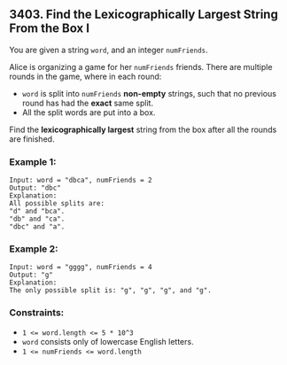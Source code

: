 ## 3403. Find the Lexicographically Largest String From the Box I

You are given a string ```word```, and an integer ```numFriends```.

Alice is organizing a game for her ```numFriends``` friends. There are multiple rounds in the game, where in each round:

* ```word``` is split into ```numFriends``` **non-empty** strings, such that no previous round has had the **exact** same split.
* All the split words are put into a box.

Find the **lexicographically largest** string from the box after all the rounds are finished.

### Example 1:
```
Input: word = "dbca", numFriends = 2
Output: "dbc"
Explanation:
All possible splits are:
"d" and "bca".
"db" and "ca".
"dbc" and "a".
```
### Example 2:
```
Input: word = "gggg", numFriends = 4
Output: "g"
Explanation:
The only possible split is: "g", "g", "g", and "g".
```

### Constraints:

* ```1 <= word.length <= 5 * 10^3```
* ```word``` consists only of lowercase English letters.
* ```1 <= numFriends <= word.length```